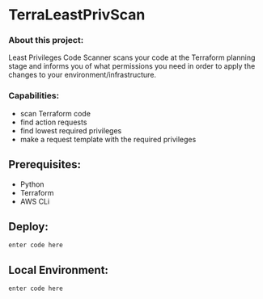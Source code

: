 # TerraLeastPrivScan

### About this project:
Least Privileges Code Scanner scans your code at the Terraform planning stage and informs you of what permissions you need in order to apply the changes to your environment/infrastructure.

### Capabilities:
* scan Terraform code
* find action requests
* find lowest required privileges
* make a request template with the required privileges

## Prerequisites:
* Python
* Terraform
* AWS CLi
## Deploy:

    enter code here

## Local Environment:

    enter code here

